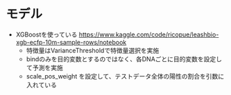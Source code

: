 # モデル

* XGBoostを使っている https://www.kaggle.com/code/ricopue/leashbio-xgb-ecfp-10m-sample-rows/notebook  
  * 特徴量はVarianceThresholdで特徴量選択を実施
  * bindのみを目的変数とするのではなく、各DNAごとに目的変数を設定して予測を実施
  * scale_pos_weight を設定して、テストデータ全体の陽性の割合を引数に入れている
